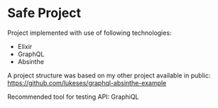 # Safe Project

Project implemented with use of following technologies:

- Elixir
- GraphQL
- Absinthe

A project structure was based on my other project available in public:
https://github.com/lukeses/graphql-absinthe-example

Recommended tool for testing API: GraphiQL
